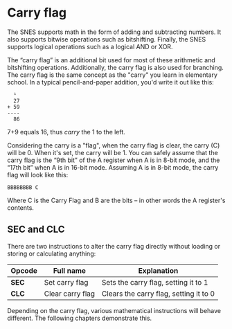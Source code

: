 # Carry flag
The SNES supports math in the form of adding and subtracting numbers. It also supports bitwise operations such as bitshifting. Finally, the SNES supports logical operations such as a logical AND or XOR.

The “carry flag” is an additional bit used for most of these arithmetic and bitshifting operations. Additionally, the carry flag is also used for branching. The carry flag is the same concept as the "carry" you learn in elementary school. In a typical pencil-and-paper addition, you'd write it out like this:
```
  ¹
  27
+ 59
----
  86
 ```
7+9 equals 16, thus *carry* the 1 to the left.

Considering the carry is a "flag", when the carry flag is clear, the carry (C) will be 0. When it's set, the carry will be 1. You can safely assume that the carry flag is the “9th bit” of the A register when A is in 8-bit mode, and the “17th bit” when A is in 16-bit mode. Assuming A is in 8-bit mode, the carry flag will look like this:
```
BBBBBBBB C
```
Where C is the Carry Flag and B are the bits – in other words the A register's contents.

## SEC and CLC
There are two instructions to alter the carry flag directly without loading or storing or calculating anything:

|Opcode|Full name|Explanation|
|-|-|-|
|**SEC**|Set carry flag|Sets the carry flag, setting it to 1|
|**CLC**|Clear carry flag|Clears the carry flag, setting it to 0|

Depending on the carry flag, various mathematical instructions will behave different. The following chapters demonstrate this.